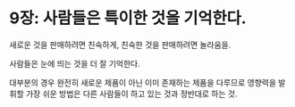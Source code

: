 # 9장: 사람들은 특이한 것을 기억한다.

새로운 것을 판매하려면 친숙하게,
친숙한 것을 판매하려면 놀라움을.

사람들은 눈에 띄는 것을 더 잘 기억한다.

대부분의 경우 완전히 새로운 제품이 아닌 이미 존재하는 제품을 다루므로 영향력을 발휘할 가장 쉬운 방법은 다른 사람들이 하고 있는 것과 정반대로 하는 것.
